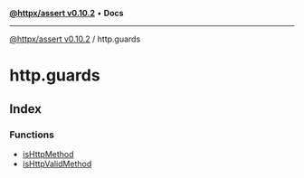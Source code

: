 [**@httpx/assert v0.10.2**](../README.md) • **Docs**

***

[@httpx/assert v0.10.2](../README.md) / http.guards

# http.guards

## Index

### Functions

- [isHttpMethod](functions/isHttpMethod.md)
- [isHttpValidMethod](functions/isHttpValidMethod.md)
